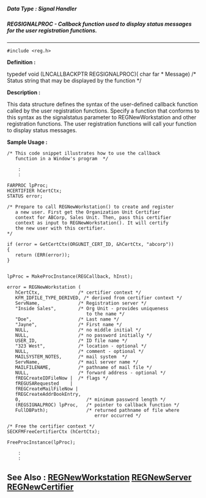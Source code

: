 ##### Data Type : Signal Handler
##### REGSIGNALPROC - Callback function used to display status messages  for the user registration functions.
---
```
#include <reg.h>
```

**Definition :**

typedef void (LNCALLBACKPTR REGSIGNALPROC)(
   char far * Message) /* Status string that may be displayed by
                          the function */

**Description :**

This data structure defines the syntax of the user-defined callback function called by the user registration functions.  Specify a function that conforms to this syntax as the signalstatus parameter to REGNewWorkstation and other registration functions.  The user registration functions will call your function to display status messages.


**Sample Usage :**
```
/* This code snippet illustrates how to use the callback 
   function in a Window's program  */

    :
    :

FARPROC lpProc;
HCERTIFIER hCertCtx;
STATUS error;
 
/* Prepare to call REGNewWorkstation() to create and register 
   a new user. First get the Organization Unit Certifier 
   context for ABCorp, Sales Unit. Then, pass this certifier 
   context as input to REGNewWorkstation(). It will certify 
   the new user with this certifier. 
*/

if (error = GetCertCtx(ORGUNIT_CERT_ID, &hCertCtx, "abcorp"))
{
   return (ERR(error));
}


lpProc = MakeProcInstance(REGCallback, hInst);   

error = REGNewWorkstation (
   hCertCtx,              /* certifier context */
   KFM_IDFILE_TYPE_DERIVED, /* derived from certifier context */
   ServName,              /* Registration server */
   "Inside Sales",        /* Org Unit - provides uniqueness
                             to the name */
   "Doe",                 /* Last name */
   "Jayne",               /* First name */
   NULL,                  /* no middle initial */
   NULL,                  /* no password initially */
   USER_ID,               /* ID file name */
   "323 West",            /* location - optional */
   NULL,                  /* comment - optional */
   MAILSYSTEM_NOTES,      /* mail system  */
   ServName,              /* mail server name */
   MAILFILENAME,          /* pathname of mail file */
   NULL,                  /* forward address - optional */
   fREGCreateIDFileNow |  /* flags */
   fREGUSARequested    |
   fREGCreateMailFileNow |
   fREGCreateAddrBookEntry,
   0,                        /* minimum password length */
   (REGSIGNALPROC) lpProc,   /* pointer to callback function */
   FullDBPath);              /* returned pathname of file where
                                error occurred */

/* Free the certifier context */
SECKFMFreeCertifierCtx (hCertCtx);

FreeProcInstance(lpProc);

    :
    :
```

**See Also :**
[REGNewWorkstation](/domino-c-api-docs/reference/Func/REGNewWorkstation)
[REGNewServer](/domino-c-api-docs/reference/Func/REGNewServer)
[REGNewCertifier](/domino-c-api-docs/reference/Func/REGNewCertifier)
---
